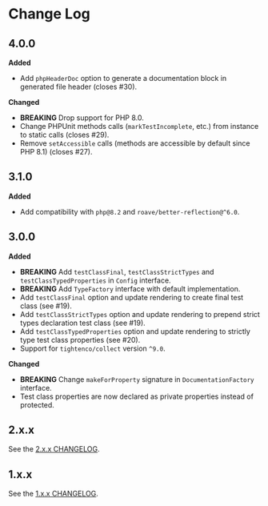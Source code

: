 # Change Log

## 4.0.0

**Added**

- Add `phpHeaderDoc` option to generate a documentation block in generated file header (closes #30).

**Changed**

- **BREAKING** Drop support for PHP 8.0.
- Change PHPUnit methods calls (`markTestIncomplete`, etc.) from instance to static calls (closes #29).
- Remove `setAccessible` calls (methods are accessible by default since PHP 8.1) (closes #27).

## 3.1.0

**Added**

- Add compatibility with `php@8.2` and `roave/better-reflection@^6.0`.

## 3.0.0

**Added**

- **BREAKING** Add `testClassFinal`, `testClassStrictTypes` and `testClassTypedProperties` in `Config` interface.
- **BREAKING** Add `TypeFactory` interface with default implementation.
- Add `testClassFinal` option and update rendering to create final test class (see #19).
- Add `testClassStrictTypes` option and update rendering to prepend strict types declaration test class (see #19).
- Add `testClassTypedProperties` option and update rendering to strictly type test class properties (see #20).
- Support for `tightenco/collect` version `^9.0`.

**Changed**

- **BREAKING** Change `makeForProperty` signature in `DocumentationFactory` interface.
- Test class properties are now declared as private properties instead of protected.

## 2.x.x

See the [2.x.x CHANGELOG](https://github.com/paul-thebaud/phpunitgen-core/blob/2.x.x/CHANGELOG.md).

## 1.x.x

See the [1.x.x CHANGELOG](https://github.com/paul-thebaud/phpunitgen-core/blob/1.x.x/CHANGELOG.md).
